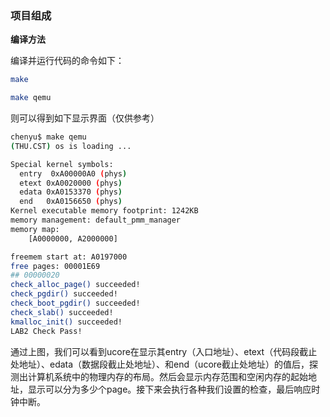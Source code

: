 ### 项目组成

**编译方法**

编译并运行代码的命令如下：
```bash
make

make qemu
```
则可以得到如下显示界面（仅供参考）
```bash
chenyu$ make qemu
(THU.CST) os is loading ...

Special kernel symbols:
  entry  0xA00000A0 (phys)
  etext 0xA0020000 (phys)
  edata 0xA0153370 (phys)
  end   0xA0156650 (phys)
Kernel executable memory footprint: 1242KB
memory management: default_pmm_manager
memory map:
    [A0000000, A2000000]

freemem start at: A0197000
free pages: 00001E69
## 00000020
check_alloc_page() succeeded!
check_pgdir() succeeded!
check_boot_pgdir() succeeded!
check_slab() succeeded!
kmalloc_init() succeeded!
LAB2 Check Pass!
```
通过上图，我们可以看到ucore在显示其entry（入口地址）、etext（代码段截止处地址）、edata（数据段截止处地址）、和end（ucore截止处地址）的值后，探测出计算机系统中的物理内存的布局。然后会显示内存范围和空闲内存的起始地址，显示可以分为多少个page。接下来会执行各种我们设置的检查，最后响应时钟中断。
